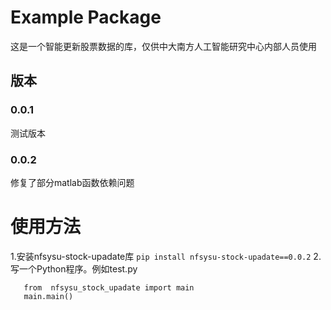 # Example Package

这是一个智能更新股票数据的库，仅供中大南方人工智能研究中心内部人员使用
## 版本
### 0.0.1
测试版本
### 0.0.2
修复了部分matlab函数依赖问题

# 使用方法
1.安装nfsysu-stock-upadate库
```pip install nfsysu-stock-upadate==0.0.2```
2.写一个Python程序。例如test.py
```
   from  nfsysu_stock_upadate import main
   main.main()
```
